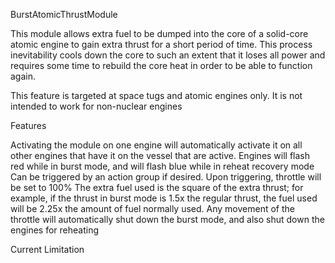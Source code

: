 BurstAtomicThrustModule

This module allows extra fuel to be dumped into the core of a solid-core atomic engine to gain extra thrust for a short period of time.  This process inevitability cools down the core to such an extent that it loses all power and requires some time to rebuild the core heat in order to be able to function again.

This feature is targeted at space tugs and atomic engines only.  It is not intended to work for non-nuclear engines

Features

Activating the module on one engine will automatically activate it on all other engines that have it on the vessel that are active.
Engines will flash red while in burst mode, and will flash blue while in reheat recovery mode
Can be triggered by an action group if desired.
Upon triggering, throttle will be set to 100%
The extra fuel used is the square of the extra thrust; for example, if the thrust in burst mode is 1.5x the regular thrust, the fuel used will be 2.25x the amount of fuel normally used.
Any movement of the throttle will automatically shut down the burst mode, and also shut down the engines for reheating


Current Limitation

